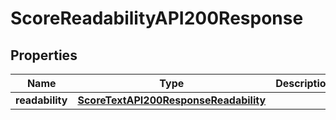 

# ScoreReadabilityAPI200Response


## Properties

| Name | Type | Description | Notes |
|------------ | ------------- | ------------- | -------------|
|**readability** | [**ScoreTextAPI200ResponseReadability**](ScoreTextAPI200ResponseReadability.md) |  |  [optional] |



